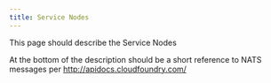 ```yaml
---
title: Service Nodes
---
```


This page should describe the Service Nodes 

At the bottom of the description should be a short reference to NATS messages per http://apidocs.cloudfoundry.com/
